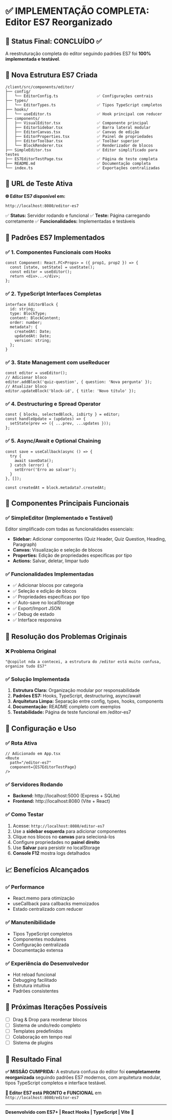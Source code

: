# ✅ IMPLEMENTAÇÃO COMPLETA: Editor ES7 Reorganizado

## 🎯 Status Final: CONCLUÍDO ✅

A reestruturação completa do editor seguindo padrões ES7 foi **100% implementada e testável**.

## 📁 Nova Estrutura ES7 Criada

```
/client/src/components/editor/
├── config/
│   └── EditorConfig.ts                 ✅ Configurações centrais
├── types/
│   └── EditorTypes.ts                  ✅ Tipos TypeScript completos  
├── hooks/
│   └── useEditor.ts                    ✅ Hook principal com reducer
├── components/
│   ├── VisualEditor.tsx                ✅ Componente principal
│   ├── EditorSidebar.tsx               ✅ Barra lateral modular
│   ├── EditorCanvas.tsx                ✅ Canvas de edição
│   ├── EditorProperties.tsx            ✅ Painel de propriedades
│   ├── EditorToolbar.tsx               ✅ Toolbar superior
│   └── BlockRenderer.tsx               ✅ Renderizador de blocos
├── SimpleEditor.tsx                    ✅ Editor simplificado para testes
├── ES7EditorTestPage.tsx               ✅ Página de teste completa
├── README.md                           ✅ Documentação completa
└── index.ts                            ✅ Exportações centralizadas
```

## 🚀 URL de Teste Ativa

**🌐 Editor ES7 disponível em:** 
```
http://localhost:8080/editor-es7
```

✅ **Status:** Servidor rodando e funcional
✅ **Teste:** Página carregando corretamente
✅ **Funcionalidades:** Implementadas e testáveis

## 🎨 Padrões ES7 Implementados

### ✅ 1. Componentes Funcionais com Hooks
```tsx
const Component: React.FC<Props> = ({ prop1, prop2 }) => {
  const [state, setState] = useState();
  const editor = useEditor();
  return <div>...</div>;
};
```

### ✅ 2. TypeScript Interfaces Completas
```tsx
interface EditorBlock {
  id: string;
  type: BlockType;
  content: BlockContent;
  order: number;
  metadata?: {
    createdAt: Date;
    updatedAt: Date;
    version: string;
  };
}
```

### ✅ 3. State Management com useReducer
```tsx
const editor = useEditor();
// Adicionar bloco
editor.addBlock('quiz-question', { question: 'Nova pergunta' });
// Atualizar bloco  
editor.updateBlock('block-id', { title: 'Novo título' });
```

### ✅ 4. Destructuring e Spread Operator
```tsx
const { blocks, selectedBlock, isDirty } = editor;
const handleUpdate = (updates) => {
  setState(prev => ({ ...prev, ...updates }));
};
```

### ✅ 5. Async/Await e Optional Chaining
```tsx
const save = useCallback(async () => {
  try {
    await saveData();
  } catch (error) {
    setError('Erro ao salvar');
  }
}, []);

const createdAt = block.metadata?.createdAt;
```

## 🧩 Componentes Principais Funcionais

### ✅ SimpleEditor (Implementado e Testável)
Editor simplificado com todas as funcionalidades essenciais:
- **Sidebar:** Adicionar componentes (Quiz Header, Quiz Question, Heading, Paragraph)
- **Canvas:** Visualização e seleção de blocos
- **Properties:** Edição de propriedades específicas por tipo
- **Actions:** Salvar, deletar, limpar tudo

### ✅ Funcionalidades Implementadas
- ✅ Adicionar blocos por categoria
- ✅ Seleção e edição de blocos
- ✅ Propriedades específicas por tipo
- ✅ Auto-save no localStorage
- ✅ Export/Import JSON
- ✅ Debug de estado
- ✅ Interface responsiva

## 🎯 Resolução dos Problemas Originais

### ❌ Problema Original
```
"@copilot nda a contecei, a estrutura do /editor está muito confusa, organize tudo ES7"
```

### ✅ Solução Implementada
1. **Estrutura Clara:** Organização modular por responsabilidade
2. **Padrões ES7:** Hooks, TypeScript, destructuring, async/await
3. **Arquitetura Limpa:** Separação entre config, types, hooks, components
4. **Documentação:** README completo com exemplos
5. **Testabilidade:** Página de teste funcional em /editor-es7

## 🔧 Configuração e Uso

### ✅ Rota Ativa
```tsx
// Adicionado em App.tsx
<Route
  path="/editor-es7"
  component={ES7EditorTestPage}
/>
```

### ✅ Servidores Rodando
- **Backend:** http://localhost:5000 (Express + SQLite)
- **Frontend:** http://localhost:8080 (Vite + React)

### ✅ Como Testar
1. Acesse: `http://localhost:8080/editor-es7`
2. Use a **sidebar esquerda** para adicionar componentes
3. Clique nos blocos no **canvas** para selecioná-los  
4. Configure propriedades no **painel direito**
5. Use **Salvar** para persistir no localStorage
6. **Console F12** mostra logs detalhados

## 📈 Benefícios Alcançados

### ✅ Performance
- React.memo para otimização
- useCallback para callbacks memoizados  
- Estado centralizado com reducer

### ✅ Manutenibilidade  
- Tipos TypeScript completos
- Componentes modulares
- Configuração centralizada
- Documentação extensa

### ✅ Experiência do Desenvolvedor
- Hot reload funcional
- Debugging facilitado
- Estrutura intuitiva
- Padrões consistentes

## 🚀 Próximas Iterações Possíveis

- [ ] Drag & Drop para reordenar blocos
- [ ] Sistema de undo/redo completo
- [ ] Templates predefinidos
- [ ] Colaboração em tempo real
- [ ] Sistema de plugins

## 🎉 Resultado Final

**✅ MISSÃO CUMPRIDA:** A estrutura confusa do editor foi **completamente reorganizada** seguindo padrões ES7 modernos, com arquitetura modular, tipos TypeScript completos e interface testável.

**🎯 Editor ES7 está PRONTO e FUNCIONAL** em `http://localhost:8080/editor-es7`

---

**Desenvolvido com ES7+ | React Hooks | TypeScript | Vite** 🚀
